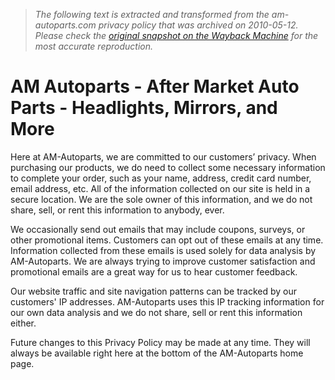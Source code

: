 > *The following text is extracted and transformed from the am-autoparts.com privacy policy that was archived on 2010-05-12. Please check the [original snapshot on the Wayback Machine](https://web.archive.org/web/20100512181201id_/http%3A//www.am-autoparts.com/privacy-statement.php) for the most accurate reproduction.*

# AM Autoparts - After Market Auto Parts - Headlights, Mirrors, and More

Here at AM-Autoparts, we are committed to our customers’ privacy. When purchasing our products, we do need to collect some necessary information to complete your order, such as your name, address, credit card number, email address, etc. All of the information collected on our site is held in a secure location. We are the sole owner of this information, and we do not share, sell, or rent this information to anybody, ever. 

We occasionally send out emails that may include coupons, surveys, or other promotional items. Customers can opt out of these emails at any time. Information collected from these emails is used solely for data analysis by AM-Autoparts. We are always trying to improve customer satisfaction and promotional emails are a great way for us to hear customer feedback. 

Our website traffic and site navigation patterns can be tracked by our customers' IP addresses. AM-Autoparts uses this IP tracking information for our own data analysis and we do not share, sell or rent this information either. 

Future changes to this Privacy Policy may be made at any time. They will always be available right here at the bottom of the AM-Autoparts home page. 
